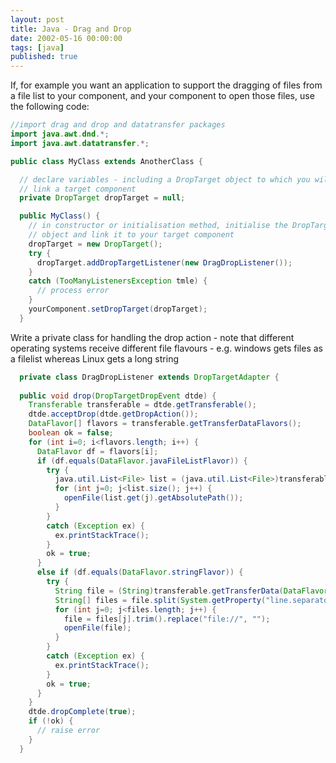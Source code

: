 ```yaml
---
layout: post
title: Java - Drag and Drop
date: 2002-05-16 00:00:00
tags: [java]
published: true
---
```


If, for example you want an application to support the dragging of files from a file list to your component, and your component to open those files, use the following code:

```java
//import drag and drop and datatransfer packages
import java.awt.dnd.*;
import java.awt.datatransfer.*;

public class MyClass extends AnotherClass {

  // declare variables - including a DropTarget object to which you will 
  // link a target component
  private DropTarget dropTarget = null;

  public MyClass() {
    // in constructor or initialisation method, initialise the DropTarget 
    // object and link it to your target component
    dropTarget = new DropTarget();
    try {
      dropTarget.addDropTargetListener(new DragDropListener());
    }
    catch (TooManyListenersException tmle) {
      // process error
    }
    yourComponent.setDropTarget(dropTarget);
  }
```
  
Write a private class for handling the drop action - note that different operating systems receive different file flavours - e.g. windows gets files as a filelist whereas Linux gets a long string

```java
  private class DragDropListener extends DropTargetAdapter {
		
  public void drop(DropTargetDropEvent dtde) {
    Transferable transferable = dtde.getTransferable();
    dtde.acceptDrop(dtde.getDropAction());
    DataFlavor[] flavors = transferable.getTransferDataFlavors();			
    boolean ok = false;
    for (int i=0; i<flavors.length; i++) {
      DataFlavor df = flavors[i];
      if (df.equals(DataFlavor.javaFileListFlavor)) {
        try {
          java.util.List<File> list = (java.util.List<File>)transferable.getTransferData(DataFlavor.javaFileListFlavor);
          for (int j=0; j<list.size(); j++) {
            openFile(list.get(j).getAbsolutePath());
          }
        }
        catch (Exception ex) {
          ex.printStackTrace();
        }
        ok = true;
      }
      else if (df.equals(DataFlavor.stringFlavor)) {
        try {
          String file = (String)transferable.getTransferData(DataFlavor.stringFlavor);
          String[] files = file.split(System.getProperty("line.separator"));
          for (int j=0; j<files.length; j++) {
            file = files[j].trim().replace("file://", "");
            openFile(file);
          }
        }
        catch (Exception ex) {
          ex.printStackTrace();
        }
        ok = true;
      }
    }
    dtde.dropComplete(true);
    if (!ok) {
      // raise error
    }
  }
```